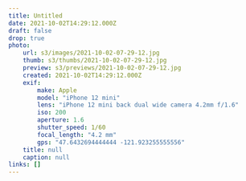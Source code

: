 ```yaml
---
title: Untitled
date: 2021-10-02T14:29:12.000Z
draft: false
drop: true
photo:
    url: s3/images/2021-10-02-07-29-12.jpg
    thumb: s3/thumbs/2021-10-02-07-29-12.jpg
    preview: s3/previews/2021-10-02-07-29-12.jpg
    created: 2021-10-02T14:29:12.000Z
    exif:
        make: Apple
        model: "iPhone 12 mini"
        lens: "iPhone 12 mini back dual wide camera 4.2mm f/1.6"
        iso: 200
        aperture: 1.6
        shutter_speed: 1/60
        focal_length: "4.2 mm"
        gps: "47.6432694444444 -121.923255555556"
    title: null
    caption: null
links: []
---
```

